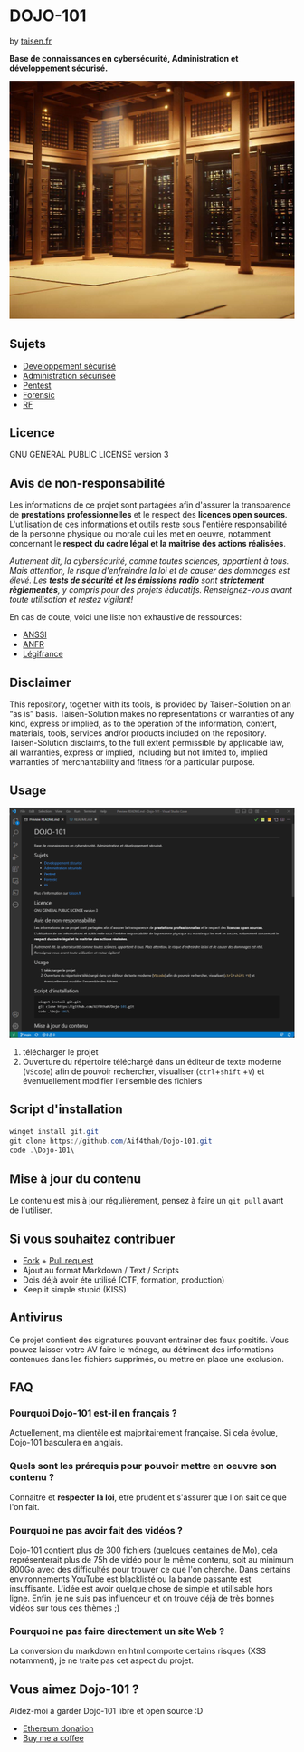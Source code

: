 # DOJO-101
by [taisen.fr](https://taisen.fr)

**Base de connaissances en cybersécurité, Administration et développement sécurisé.**

![banner](./Dojo101.png)

## Sujets

* [Developpement sécurisé](https://github.com/Aif4thah/Dojo-101/tree/main/Dojo-101-DevSec)
* [Administration sécurisée](https://github.com/Aif4thah/Dojo-101/tree/main/Dojo-101-SecOps)
* [Pentest](https://github.com/Aif4thah/Dojo-101/tree/main/Dojo-101-Pentest)
* [Forensic](https://github.com/Aif4thah/Dojo-101/tree/main/Dojo-101-Forensic)
* [RF](https://github.com/Aif4thah/Dojo-101/tree/main/Dojo-101-RF)


## Licence

GNU GENERAL PUBLIC LICENSE version 3

## Avis de non-responsabilité

Les informations de ce projet sont partagées afin d'assurer la transparence de **prestations professionnelles** et le respect des **licences open sources**. L'utilisation de ces informations et outils reste sous l'entière responsabilité de la personne physique ou morale qui les met en oeuvre, notamment concernant le **respect du cadre légal et la maitrise des actions réalisées**.

*Autrement dit, la cybersécurité, comme toutes sciences, appartient à tous. Mais attention, le risque d'enfreindre la loi et de causer des dommages est élevé. Les **tests de sécurité et les émissions radio** sont **strictement règlementés**, y compris pour des projets éducatifs. Renseignez-vous avant toute utilisation et restez vigilant!*

En cas de doute, voici une liste non exhaustive de ressources:

* [ANSSI](https://www.ssi.gouv.fr/)
* [ANFR](https://www.anfr.fr/accueil)
* [Légifrance](https://www.legifrance.gouv.fr/)

## Disclaimer

This repository, together with its tools, is provided by Taisen-Solution on an “as is” basis. Taisen-Solution makes no representations or warranties of any kind, express or implied, as to the operation of the information, content, materials, tools, services and/or products included on the repository. Taisen-Solution disclaims, to the full extent permissible by applicable law, all warranties, express or implied, including but not limited to, implied warranties of merchantability and fitness for a particular purpose.

## Usage


![demo](./demo.gif)


1. télécharger le projet
2. Ouverture du répertoire téléchargé dans un éditeur de texte moderne (`VScode`) afin de pouvoir rechercher, visualiser (`ctrl`+`shift` +`V`) et éventuellement modifier l'ensemble des fichiers

## Script d'installation

```powershell
winget install git.git
git clone https://github.com/Aif4thah/Dojo-101.git
code .\Dojo-101\
```

## Mise à jour du contenu

Le contenu est mis à jour régulièrement, pensez à faire un `git pull` avant de l'utiliser.

## Si vous souhaitez contribuer

* [Fork](https://docs.github.com/fr/get-started/quickstart/fork-a-repo) + [Pull request](https://docs.github.com/fr/pull-requests/collaborating-with-pull-requests/proposing-changes-to-your-work-with-pull-requests/creating-a-pull-request-from-a-fork)
* Ajout au format Markdown / Text / Scripts
* Dois déjà avoir été utilisé (CTF, formation, production)
* Keep it simple stupid (KISS)

## Antivirus

Ce projet contient des signatures pouvant entrainer des faux positifs. Vous pouvez laisser votre AV faire le ménage, au détriment des informations contenues dans les fichiers supprimés, ou mettre en place une exclusion.

## FAQ

### Pourquoi Dojo-101 est-il en français ?

Actuellement, ma clientèle est majoritairement française. Si cela évolue, Dojo-101 basculera en anglais.

### Quels sont les prérequis pour pouvoir mettre en oeuvre son contenu ?

Connaitre et **respecter la loi**, etre prudent et s'assurer que l'on sait ce que l'on fait.

### Pourquoi ne pas avoir fait des vidéos ?

Dojo-101 contient plus de 300 fichiers (quelques centaines de Mo), cela représenterait plus de 75h de vidéo pour le même contenu, soit au minimum 800Go avec des difficultés pour trouver ce que l'on cherche.
Dans certains environnements YouTube est blacklisté ou la bande passante est insuffisante. L'idée est avoir quelque chose de simple et utilisable hors ligne. Enfin, je ne suis pas influenceur et on trouve déjà de très bonnes vidéos sur tous ces thèmes ;)

### Pourquoi ne pas faire directement un site Web ?

La conversion du markdown en html comporte certains risques (XSS notamment), je ne traite pas cet aspect du projet.

## Vous aimez Dojo-101 ?

Aidez-moi à garder Dojo-101 libre et open source :D

* [Ethereum donation](https://etherscan.io/address/0xcC424e30Ff6eEAb4E6B3A900c5446038F858b314)
* [Buy me a coffee](https://www.buymeacoffee.com/taisensolutions)
